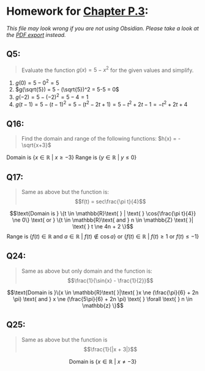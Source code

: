 # Homework for [Chapter P.3](../W2/Chapter%20P.3.md):
*This file may look wrong if you are not using Obsidian. Please take a look at the [PDF export](../../PDF_Exports/Calculus%20Chapter%20P.3%20Homework.pdf) instead.*


## Q5:

> Evaluate the function $g(x) = 5 - x^2$ for the given values and simplify.

1. $g(0) = 5 - 0^2 = 5$
2. $g(\sqrt{5}) = 5 - (\sqrt{5})^2 = 5-5 = 0$
3. $g(-2) = 5 - (-2)^2 = 5-4 = 1$
4. $g(t-1) = 5 - (t-1)^2 = 5 -(t^2 - 2t + 1) = 5 - t^2 + 2t - 1 = -t^2 + 2t + 4$

## Q16: 

> Find the domain and range of the following functions:
> $h(x) = -\sqrt{x+3}$

$\text{Domain is } \{x \in \mathbb{R}\text{ }|\text{ }x \ge -3\}$
$\text{Range is } \{y \in \mathbb{R}\text{ }|\text{ }y \le 0\}$


## Q17:
> Same as above but the function is:
> $$f(t) = sec\frac{\pi t}{4}$$

$$\text{Domain is } \{t \in \mathbb{R}\text{ } | \text{ } \cos{\frac{\pi t}{4}} \ne 0\} \text{ or } \{t \in \mathbb{R}\text{ and } n \in \mathbb{Z} \text{ }| \text{ } t \ne 4n + 2  \}$$
$$\text{Range is } \{f(t) \in \mathbb{R}  \text{ and }a \in \mathbb{R}\text{} \text{ }| \text{ }f(t) \notin \cos{a}\} \text{ or } \{f(t) \in \mathbb{R}\text{ } | \text{ } f(t) \ge 1 \text{ or } f(t) \le -1\}$$


## Q24:

> Same as above but only domain and the function is:
> $$\frac{1}{\sin{x} - \frac{1}{2}}$$

$$\text{Domain is }\{x \in \mathbb{R}\text{ }|\text{ }x \ne (\frac{\pi}{6} + 2n \pi) \text{ and } x \ne (\frac{5\pi}{6} + 2n \pi) \text{ } \forall \text{ } n \in \mathbb{z} \}$$


## Q25:

> Same as above but the function is
> $$\frac{1}{|x + 3|}$$

$$\text{Domain is }\{x \in \mathbb{R}\text{ }|\text{ }x \ne -3\}$$


















